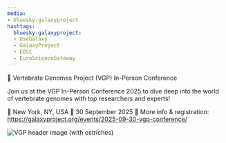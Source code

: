 ```yaml
---
media:
- bluesky-galaxyproject
hashtags:
  bluesky-galaxyproject:
  - UseGalaxy
  - GalaxyProject
  - EOSC
  - EuroScienceGateway
---
```

📣 Vertebrate Genomes Project (VGP) In-Person Conference

Join us at the VGP In-Person Conference 2025 to dive deep into the world of vertebrate genomes with top researchers and experts!

📍 New York, NY, USA
📅 30 September 2025
🔗 More info & registration: https://galaxyproject.org/events/2025-09-30-vgp-conference/

![VGP header image (with ostriches)](https://galaxyproject.org/assets/static/vgp-conference-header.7389f3c.d55c304a8f80fd44c474ced662433d10.png)